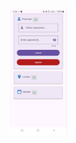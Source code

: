 <img src="https://github.com/Radinmaghsoodi/expandable-cardview/blob/main/screen.jpg" white =200px; height=200px;>
